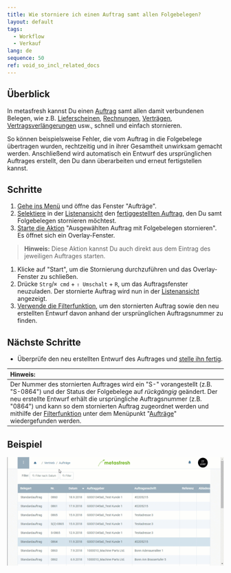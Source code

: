```yaml
---
title: Wie storniere ich einen Auftrag samt allen Folgebelegen?
layout: default
tags:
  - Workflow
  - Verkauf
lang: de
sequence: 50
ref: void_so_incl_related_docs
---
```


## Überblick
In metasfresh kannst Du einen [Auftrag](Auftrag_erfassen) samt allen damit verbundenen Belegen, wie z.B. [Lieferscheinen](Zu_Auftrag_Lieferschein_erstellen), [Rechnungen](Zu_Auftrag_Rechnung_erstellen), [Verträgen](Abonnementvertrag_erfassen), [Vertragsverlängerungen](Vertrag_verlaengern) usw., schnell und einfach stornieren.

So können beispielsweise Fehler, die vom Auftrag in die Folgebelege übertragen wurden, rechtzeitig und in ihrer Gesamtheit unwirksam gemacht werden. Anschließend wird automatisch ein Entwurf des ursprünglichen Auftrages erstellt, den Du dann überarbeiten und erneut fertigstellen kannst.

## Schritte
1. [Gehe ins Menü](Menu) und öffne das Fenster "Aufträge".
1. [Selektiere](AuswahlBelege) in der [Listenansicht](Ansichten#listenansicht) den [fertiggestellten Auftrag](Auftrag_erfassen), den Du samt Folgebelegen stornieren möchtest.
1. [Starte die Aktion](AktionStarten#aktionsmenue) "Ausgewählten Auftrag mit Folgebelegen stornieren". Es öffnet sich ein Overlay-Fenster.
 >**Hinweis:** Diese Aktion kannst Du auch direkt aus dem Eintrag des jeweiligen Auftrages starten.

1. Klicke auf "Start", um die Stornierung durchzuführen und das Overlay-Fenster zu schließen.
1. Drücke `Strg`/`⌘ cmd` + `⇧ Umschalt` + `R`, um das Auftragsfenster neuzuladen. Der stornierte Auftrag wird nun in der [Listenansicht](Ansichten#listenansicht) angezeigt.
1. [Verwende die Filterfunktion](Filterfunktion), um den stornierten Auftrag sowie den neu erstellten Entwurf davon anhand der ursprünglichen Auftragsnummer zu finden.

## Nächste Schritte
- Überprüfe den neu erstellten Entwurf des Auftrages und [stelle ihn fertig](BelegverarbeitungFertigstellen).

| **Hinweis:** |
| :--- |
| Der Nummer des stornierten Auftrages wird ein "S-" vorangestellt (z.B. "S-0864") und der Status der Folgebelege auf *rückgängig* geändert. Der neu erstellte Entwurf erhält die ursprüngliche Auftragsnummer (z.B. "0864") und kann so dem stornierten Auftrag zugeordnet werden und mithilfe der [Filterfunktion](Filterfunktion) unter dem Menüpunkt "[Aufträge](Menu)" wiedergefunden werden. |

## Beispiel
<kbd><img src="assets/Auftrag_stornieren_inkl_Folgebelegen.gif" alt="GIF: Auftrag samt allen Folgebelegen stornieren"></kbd>
